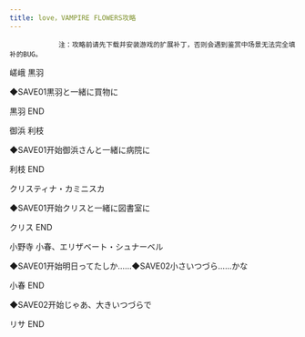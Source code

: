 ```yaml
---
title: love，VAMPIRE FLOWERS攻略
---
```


                注：攻略前请先下载并安装游戏的扩展补丁，否则会遇到鉴赏中场景无法完全填补的BUG。

嵯峨 黒羽

◆SAVE01黒羽と一緒に買物に

黒羽 END

御浜 利枝

◆SAVE01开始御浜さんと一緒に病院に

利枝 END

クリスティナ・カミニスカ

◆SAVE01开始クリスと一緒に図書室に

クリス END

小野寺 小春、エリザベート・シュナーベル

◆SAVE01开始明日ってたしか……◆SAVE02小さいつづら……かな

小春 END

◆SAVE02开始じゃあ、大きいつづらで

リサ END
              
